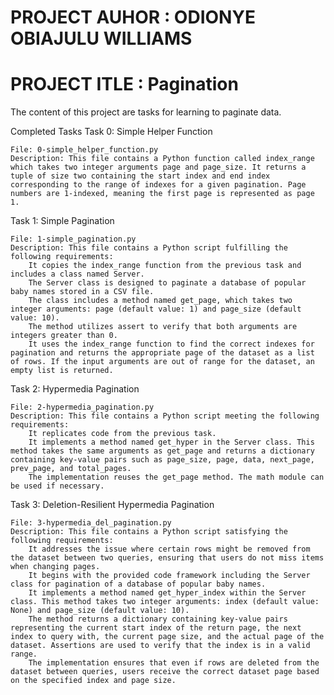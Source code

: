 # PROJECT AUHOR :  ODIONYE OBIAJULU WILLIAMS
# PROJECT ITLE : Pagination

The content of this project are tasks for learning to paginate data.

Completed Tasks
Task 0: Simple Helper Function

    File: 0-simple_helper_function.py
    Description: This file contains a Python function called index_range which takes two integer arguments page and page_size. It returns a tuple of size two containing the start index and end index corresponding to the range of indexes for a given pagination. Page numbers are 1-indexed, meaning the first page is represented as page 1.

Task 1: Simple Pagination

    File: 1-simple_pagination.py
    Description: This file contains a Python script fulfilling the following requirements:
        It copies the index_range function from the previous task and includes a class named Server.
        The Server class is designed to paginate a database of popular baby names stored in a CSV file.
        The class includes a method named get_page, which takes two integer arguments: page (default value: 1) and page_size (default value: 10).
        The method utilizes assert to verify that both arguments are integers greater than 0.
        It uses the index_range function to find the correct indexes for pagination and returns the appropriate page of the dataset as a list of rows. If the input arguments are out of range for the dataset, an empty list is returned.

Task 2: Hypermedia Pagination

    File: 2-hypermedia_pagination.py
    Description: This file contains a Python script meeting the following requirements:
        It replicates code from the previous task.
        It implements a method named get_hyper in the Server class. This method takes the same arguments as get_page and returns a dictionary containing key-value pairs such as page_size, page, data, next_page, prev_page, and total_pages.
        The implementation reuses the get_page method. The math module can be used if necessary.

Task 3: Deletion-Resilient Hypermedia Pagination

    File: 3-hypermedia_del_pagination.py
    Description: This file contains a Python script satisfying the following requirements:
        It addresses the issue where certain rows might be removed from the dataset between two queries, ensuring that users do not miss items when changing pages.
        It begins with the provided code framework including the Server class for pagination of a database of popular baby names.
        It implements a method named get_hyper_index within the Server class. This method takes two integer arguments: index (default value: None) and page_size (default value: 10).
        The method returns a dictionary containing key-value pairs representing the current start index of the return page, the next index to query with, the current page size, and the actual page of the dataset. Assertions are used to verify that the index is in a valid range.
        The implementation ensures that even if rows are deleted from the dataset between queries, users receive the correct dataset page based on the specified index and page size.
